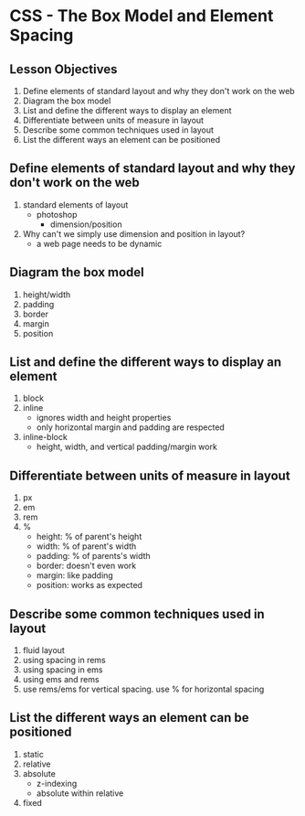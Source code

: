# CSS - The Box Model and Element Spacing

## Lesson Objectives
1. Define elements of standard layout and why they don't work on the web
1. Diagram the box model
1. List and define the different ways to display an element
1. Differentiate between units of measure in layout
1. Describe some common techniques used in layout
1. List the different ways an element can be positioned

## Define elements of standard layout and why they don't work on the web
1. standard elements of layout
	- photoshop
		- dimension/position
1. Why can't we simply use dimension and position in layout?
	- a web page needs to be dynamic

## Diagram the box model
1. height/width
1. padding
1. border
1. margin
1. position

## List and define the different ways to display an element
1. block
1. inline
	- ignores width and height properties
	- only horizontal margin and padding are respected
1. inline-block
	- height, width, and vertical padding/margin work

## Differentiate between units of measure in layout
1. px
1. em
1. rem
1. %
	- height: % of parent's height
	- width: % of parent's width
	- padding: % of parents's width
	- border: doesn't even work
	- margin: like padding
	- position: works as expected

## Describe some common techniques used in layout
1. fluid layout
1. using spacing in rems
1. using spacing in ems
1. using ems and rems
1. use rems/ems for vertical spacing. use % for horizontal spacing

## List the different ways an element can be positioned
1. static
1. relative
1. absolute
	- z-indexing
	- absolute within relative
1. fixed
